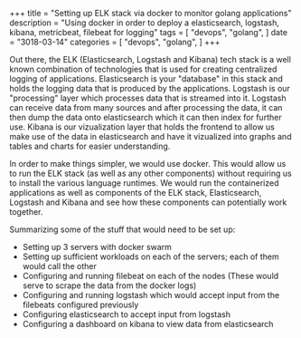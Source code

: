 +++
title = "Setting up ELK stack via docker to monitor golang applications"
description = "Using docker in order to deploy a elasticsearch, logstash, kibana, metricbeat, filebeat for logging"
tags = [
    "devops",
    "golang",
]
date = "3018-03-14"
categories = [
    "devops",
    "golang",
]
+++

Out there, the ELK (Elasticsearch, Logstash and Kibana) tech stack is a well known combination of technologies that is used for creating centralized logging of applications. Elasticsearch is your "database" in this stack and holds the logging data that is produced by the applications. Logstash is our "processing" layer which processes data that is streamed into it. Logstash can receive data from many sources and after processing the data, it can then dump the data onto elasticsearch which it can then index for further use. Kibana is our vizualization layer that holds the frontend to allow us make use of the data in elasticsearch and have it vizualized into graphs and tables and charts for easier understanding.

In order to make things simpler, we would use docker. This would allow us to run the ELK stack (as well as any other components) without requiring us to install the various language runtimes. We would run the containerized applications as well as components of the ELK stack, Elasticsearch, Logstash and Kibana and see how these components can potentially work together.

Summarizing some of the stuff that would need to be set up:

- Setting up 3 servers with docker swarm
- Setting up sufficient workloads on each of the servers; each of them would call the other
- Configuring and running filebeat on each of the nodes (These would serve to scrape the data from the docker logs)
- Configuring and running logstash which would accept input from the filebeats configured previously
- Configuring elasticsearch to accept input from logstash
- Configuring a dashboard on kibana to view data from elasticsearch
